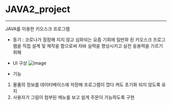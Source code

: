 # JAVA2_project




--------------------------------------------------------------------
JAVA를 이용한 키오스크 프로그램

- 동기 : 코로나가 잠잠해 지지 않고 심화되는 요즘 기회에 일반화 된 키오스크 프로그램을 직접 설계 및 제작을 함으로써 자바 실력을 향상시키고 실전 응용력을 기르기 위해  


- UI 구상
![image](https://user-images.githubusercontent.com/95271493/159265300-b50f9680-0b90-477a-8314-02be37329922.png)


- 기능
1. 물품의 정보를 데이터베이스에 저장해 프로그램이 껐다 켜도 초기화 되지 않도록 유지 
2. 사용자가 그림이 첨부된 메뉴를 보고 쉽게 주문이 가능하도록 구현

